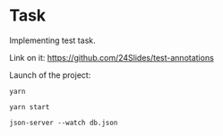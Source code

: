 # Task

Implementing test task.

Link on it: https://github.com/24Slides/test-annotations

Launch of the project:

```yarn```

```yarn start```

```json-server --watch db.json```

